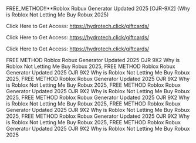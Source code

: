 FREE_METHOD!!**Roblox Robux Generator Updated 2025 [OJR-9X2] (Why is Roblox Not Letting Me Buy Robux 2025)

Click Here to Get Access: https://hydrotech.click/giftcards/

Click Here to Get Access: https://hydrotech.click/giftcards/

Click Here to Get Access: https://hydrotech.click/giftcards/

FREE METHOD Roblox Robux Generator Updated 2025 OJR 9X2 Why is Roblox Not Letting Me Buy Robux 2025, FREE METHOD Roblox Robux Generator Updated 2025 OJR 9X2 Why is Roblox Not Letting Me Buy Robux 2025, FREE METHOD Roblox Robux Generator Updated 2025 OJR 9X2 Why is Roblox Not Letting Me Buy Robux 2025, FREE METHOD Roblox Robux Generator Updated 2025 OJR 9X2 Why is Roblox Not Letting Me Buy Robux 2025, FREE METHOD Roblox Robux Generator Updated 2025 OJR 9X2 Why is Roblox Not Letting Me Buy Robux 2025, FREE METHOD Roblox Robux Generator Updated 2025 OJR 9X2 Why is Roblox Not Letting Me Buy Robux 2025, FREE METHOD Roblox Robux Generator Updated 2025 OJR 9X2 Why is Roblox Not Letting Me Buy Robux 2025, FREE METHOD Roblox Robux Generator Updated 2025 OJR 9X2 Why is Roblox Not Letting Me Buy Robux 2025
